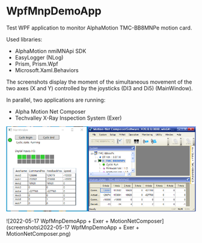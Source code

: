 # WpfMnpDemoApp

Test WPF application to monitor AlphaMotion TMC-BB8MNPe motion card.

Used libraries:

- AlphaMotion nmiMNApi SDK
- EasyLogger (NLog)
- Prism, Prism.Wpf
- Microsoft.Xaml.Behaviors



The screenshots display the moment of the simultaneous movement of the two axes (X and Y) controlled by the joysticks (DI3 and Di5) (MainWindow). 

In parallel, two applications are running:

- Alpha Motion Net Composer
- Techvalley X-Ray Inspection System (Exer)

![2022-05-17 WpfMnpDemoApp](https://raw.githubusercontent.com/olex-tech/WpfMnpDemoApp/master/screenshots/2022-05-17%20WpfMnpDemoApp.png)

![2022-05-17 WpfMnpDemoApp + Exer + MotionNetComposer](screenshots\2022-05-17 WpfMnpDemoApp + Exer + MotionNetComposer.png)

